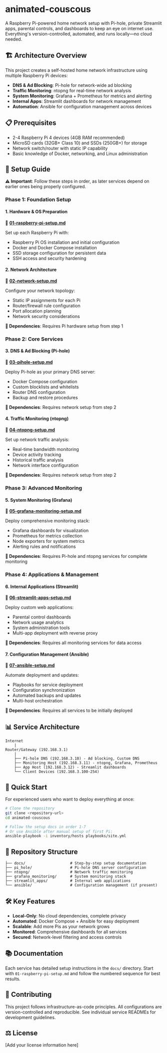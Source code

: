 # animated-couscous
A Raspberry Pi-powered home network setup with Pi-hole, private Streamlit apps, parental controls, and dashboards to keep an eye on internet use. Everything's version-controlled, automated, and runs locally—no cloud needed.

## 🏗️ Architecture Overview

This project creates a self-hosted home network infrastructure using multiple Raspberry Pi devices:

- **DNS & Ad Blocking**: Pi-hole for network-wide ad blocking
- **Traffic Monitoring**: ntopng for real-time network analysis  
- **System Monitoring**: Grafana + Prometheus for metrics and alerting
- **Internal Apps**: Streamlit dashboards for network management
- **Automation**: Ansible for configuration management across devices

## 📋 Prerequisites

- 2-4 Raspberry Pi 4 devices (4GB RAM recommended)
- MicroSD cards (32GB+ Class 10) and SSDs (250GB+) for storage
- Network switch/router with static IP capability
- Basic knowledge of Docker, networking, and Linux administration

## 🚀 Setup Guide

**⚠️ Important**: Follow these steps in order, as later services depend on earlier ones being properly configured.

### Phase 1: Foundation Setup

#### 1. Hardware & OS Preparation
📖 **[01-raspberry-pi-setup.md](docs/01-raspberry-pi-setup.md)**

Set up each Raspberry Pi with:
- Raspberry Pi OS installation and initial configuration
- Docker and Docker Compose installation
- SSD storage configuration for persistent data
- SSH access and security hardening

#### 2. Network Architecture
📖 **[02-network-setup.md](docs/02-network-setup.md)**

Configure your network topology:
- Static IP assignments for each Pi
- Router/firewall rule configuration
- Port allocation planning
- Network security considerations

**🔗 Dependencies**: Requires Pi hardware setup from step 1

### Phase 2: Core Services

#### 3. DNS & Ad Blocking (Pi-hole)
📖 **[03-pihole-setup.md](docs/03-pihole-setup.md)**

Deploy Pi-hole as your primary DNS server:
- Docker Compose configuration
- Custom blocklists and whitelists
- Router DNS configuration
- Backup and restore procedures

**🔗 Dependencies**: Requires network setup from step 2

#### 4. Traffic Monitoring (ntopng)
📖 **[04-ntopng-setup.md](docs/04-ntopng-setup.md)**

Set up network traffic analysis:
- Real-time bandwidth monitoring
- Device activity tracking
- Historical traffic analysis
- Network interface configuration

**🔗 Dependencies**: Requires network setup from step 2

### Phase 3: Advanced Monitoring

#### 5. System Monitoring (Grafana)
📖 **[05-grafana-monitoring-setup.md](docs/05-grafana-monitoring-setup.md)**

Deploy comprehensive monitoring stack:
- Grafana dashboards for visualization
- Prometheus for metrics collection
- Node exporters for system metrics
- Alerting rules and notifications

**🔗 Dependencies**: Requires Pi-hole and ntopng services for complete monitoring

### Phase 4: Applications & Management

#### 6. Internal Applications (Streamlit)
📖 **[06-streamlit-apps-setup.md](docs/06-streamlit-apps-setup.md)**

Deploy custom web applications:
- Parental control dashboards
- Network usage analytics
- System administration tools
- Multi-app deployment with reverse proxy

**🔗 Dependencies**: Requires all monitoring services for data access

#### 7. Configuration Management (Ansible)
📖 **[07-ansible-setup.md](docs/07-ansible-setup.md)**

Automate deployment and updates:
- Playbooks for service deployment
- Configuration synchronization
- Automated backups and updates
- Multi-host orchestration

**🔗 Dependencies**: Requires all services to be initially deployed

## 📊 Service Architecture

```
Internet
    |
Router/Gateway (192.168.3.1)
    |
    ├── Pi-hole DNS (192.168.3.10) - Ad blocking, Custom DNS
    ├── Monitoring Host (192.168.3.11) - ntopng, Grafana, Prometheus
    ├── App Host (192.168.3.12) - Streamlit dashboards
    └── Client Devices (192.168.3.100-254)
```

## 🔧 Quick Start

For experienced users who want to deploy everything at once:

```bash
# Clone the repository
git clone <repository-url>
cd animated-couscous

# Follow the setup docs in order 1-7
# Or use Ansible after manual setup of first Pi:
ansible-playbook -i inventory/hosts playbooks/site.yml
```

## 📁 Repository Structure

```
├── docs/                    # Step-by-step setup documentation
├── pi_hole/                 # Pi-hole DNS server configuration
├── ntopng/                  # Network traffic monitoring
├── grafana_monitoring/      # System monitoring stack
├── streamlit_apps/          # Internal web applications
└── ansible/                 # Configuration management (if present)
```

## 🛠️ Key Features

- **Local-Only**: No cloud dependencies, complete privacy
- **Automated**: Docker Compose + Ansible for easy deployment
- **Scalable**: Add more Pis as your network grows
- **Monitored**: Comprehensive dashboards for all services
- **Secured**: Network-level filtering and access controls

## 📚 Documentation

Each service has detailed setup instructions in the `docs/` directory. Start with `01-raspberry-pi-setup.md` and follow the numbered sequence for best results.

## 🤝 Contributing

This project follows infrastructure-as-code principles. All configurations are version-controlled and reproducible. See individual service READMEs for development guidelines.

## ⚖️ License

[Add your license information here]
